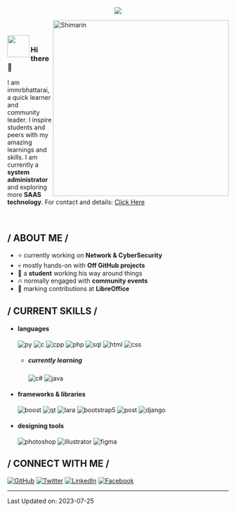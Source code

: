 <!--
### Hi there 👋
**ImmrBhattarai/immrbhattarai** is a ✨ _special_ ✨ repository because its `README.md` (this file) appears on your GitHub profile.

Here are some ideas to get you started:

- 🔭 I’m currently working on ...
- 🌱 I’m currently learning ...
- 👯 I’m looking to collaborate on ...
- 🤔 I’m looking for help with ...
- 💬 Ask me about ...
- 📫 How to reach me: ...
- 😄 Pronouns: ...
- ⚡ Fun fact: ...
-->


<p align = center ><img src="https://i.imgur.com/zOl3Kdw.png"> </p>

<div>
<img align="right" width="400" alt="Shimarin" src="https://i.imgur.com/FfWtQCd.png"/>

<br><br>
<img align="left" src = "https://user-images.githubusercontent.com/63050133/156777293-72a6e681-2582-4a9d-ad92-09d1181d47c7.gif" width = 50px height=50px> 
### Hi there 👋
I am immrbhattarai, a quick learner and community leader. 
I inspire students and peers with my amazing learnings and skills.
I am currently a **system administrator** and exploring more **SAAS technology**.
For contact and details: [Click Here](https://www.bhattaraisuraj.com.np)

<br>
<h2 align="left" font-weight="bold">/ ABOUT ME /</h2>  
  
- ⭐ currently working on **Network & CyberSecurity**
- 💀 mostly hands-on with **Off GitHub projects**
- 👾 a **student** working his way around things
- 🔥 normally engaged with **community events**
- 💖 marking contributions at **LibreOffice**
  
<h2> / CURRENT SKILLS / </h2>
  
- <h4> languages </h4>
  <img src = "https://img.shields.io/badge/Python-3776AB?style=for-the-badge&logo=python&logoColor=white" alt = "py" />
  <img src = "https://img.shields.io/badge/C-00599C?style=for-the-badge&logo=c&logoColor=white" alt = "c" />
  <img src = "https://img.shields.io/badge/C++-00599C?style=for-the-badge&logo=c%2B%2B&logoColor=white" alt = "cpp" />
  <img src = "https://img.shields.io/badge/PHP-777BB4?style=for-the-badge&logo=php&logoColor=white" alt = "php" />
  <img src = "https://img.shields.io/badge/SQL-4479A1?style=for-the-badge&logo=sql&logoColor=white" alt = "sql" />
  <img src = "https://img.shields.io/badge/HTML5-E34F26?style=for-the-badge&logo=html5&logoColor=white" alt = "html" />
  <img src = "https://img.shields.io/badge/CSS3-1572B6?style=for-the-badge&logo=css3&logoColor=white" alt = "css" />
  
  - <h5> currently learning </h5>
    <img src = "https://img.shields.io/badge/c%23-%23239120.svg?style=for-the-badge&logo=c-sharp&logoColor=white" alt = "c#" />
    <img src = "https://img.shields.io/badge/java-%23ED8B00.svg?style=for-the-badge&logo=java&logoColor=white" alt = "java" />

- <h4> frameworks & libraries </h4>
  <img src = "https://img.shields.io/badge/Boost-C%2B%2B-blue?style=for-the-badge&logo=boost&logoColor=white" alt = "boost" />
  <img src = "https://img.shields.io/badge/Qt-C%2B%2B-green?style=for-the-badge&logo=qt&logoColor=white" alt = "qt" />
  <img src = "https://img.shields.io/badge/Laravel-PHP-FF2D20?style=for-the-badge&logo=laravel&logoColor=white" alt = "lara" />
  <img src = "https://img.shields.io/badge/bootstrap-%23563D7C.svg?style=for-the-badge&logo=bootstrap&logoColor=white" alt = "bootstrap5" />
  <img src = "https://img.shields.io/badge/PostgreSQL-Database-336791?style=for-the-badge&logo=postgresql&logoColor=white" alt = "post" />
  <img src = "https://img.shields.io/badge/Django-Python-092E20?style=for-the-badge&logo=django&logoColor=white" alt = "django" />

- <h4> designing tools </h4>
  <img src = "https://img.shields.io/badge/adobe%20photoshop-%2331A8FF.svg?style=for-the-badge&logo=adobe%20photoshop&logoColor=white" alt = "photoshop" />
  <img src = "https://img.shields.io/badge/adobe%20illustrator-%23FF9A00.svg?style=for-the-badge&logo=adobe%20illustrator&logoColor=white" alt = "illustrator" />
  <img src = "https://img.shields.io/badge/figma-%23F24E1E.svg?style=for-the-badge&logo=figma&logoColor=white" alt = "figma" />
 

<h2> / CONNECT WITH ME / </h2>

[![GitHub](https://img.shields.io/badge/GitHub-Follow-black?style=for-the-badge&logo=github&logoColor=white)](https://github.com/ImmrBhattarai)
[![Twitter](https://img.shields.io/twitter/follow/ImMr_Bhattarai?style=social&logo=twitter)](https://twitter.com/ImMr_Bhattarai)
[![LinkedIn](https://img.shields.io/badge/LinkedIn-Connect-blue?style=social&logo=linkedin)](https://www.linkedin.com/in/immrbhattarai)
[![Facebook](https://img.shields.io/badge/Facebook-Follow-blue?style=social&logo=facebook)](https://www.facebook.com/ImMrBhattarai)

------
Last Updated on: 2023-07-25
